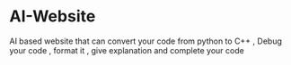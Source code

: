 # AI-Website
AI based website that can convert your code from python to C++ , Debug your code , format it , give explanation and complete your code
